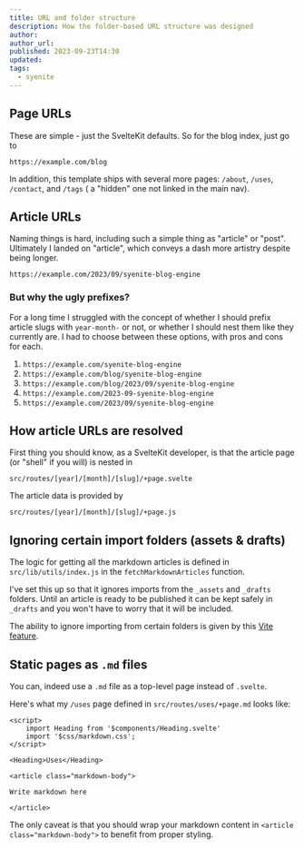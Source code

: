 ```yaml
---
title: URL and folder structure
description: How the folder-based URL structure was designed
author:
author_url:
published: 2023-09-23T14:30
updated: 
tags:
  - syenite
---
```


## Page URLs

These are simple - just the SvelteKit defaults. So for the blog index, just go to

`https://example.com/blog`

In addition, this template ships with several more pages: `/about`, `/uses`, `/contact`, and `/tags` ( a "hidden" one not linked in the main nav).

## Article URLs

Naming things is hard, including such a simple thing as "article" or "post". Ultimately I landed on "article", which conveys a dash more artistry despite being longer.

`https://example.com/2023/09/syenite-blog-engine`

### But why the ugly prefixes?

For a long time I struggled with the concept of whether I should prefix article slugs with `year-month-` or not, or whether I should nest them like they currently are. I had to choose between these options, with pros and cons for each.

1. `https://example.com/syenite-blog-engine`
2. `https://example.com/blog/syenite-blog-engine`
3. `https://example.com/blog/2023/09/syenite-blog-engine`
4. `https://example.com/2023-09-syenite-blog-engine`
5. `https://example.com/2023/09/syenite-blog-engine`

## How article URLs are resolved

First thing you should know, as a SvelteKit developer, is that the article page (or "shell" if you will) is nested in

`src/routes/[year]/[month]/[slug]/+page.svelte`

The article data is provided by

`src/routes/[year]/[month]/[slug]/+page.js`

## Ignoring certain import folders (assets & drafts)

The logic for getting all the markdown articles is defined in `src/lib/utils/index.js` in the `fetchMarkdownArticles` function.

I've set this up so that it ignores imports from the `_assets` and `_drafts` folders. Until an article is ready to be published it can be kept safely in `_drafts` and you won't have to worry that it will be included.

The ability to ignore importing from certain folders is given by this [Vite feature](https://vitejs.dev/guide/features.html#negative-patterns).

## Static pages as `.md` files

You can, indeed use a `.md` file as a top-level page instead of `.svelte`.

Here's what my `/uses` page defined in `src/routes/uses/+page.md` looks like:

```
<script>
    import Heading from '$components/Heading.svelte'
	import '$css/markdown.css';
</script>

<Heading>Uses</Heading>

<article class="markdown-body">

Write markdown here

</article>
```

The only caveat is that you should wrap your markdown content in `<article class="markdown-body">` to benefit from proper styling.
